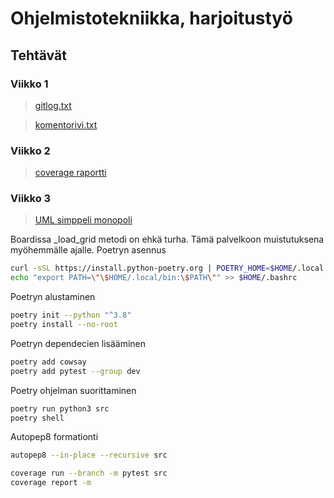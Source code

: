 # Ohjelmistotekniikka, harjoitustyö
## Tehtävät
### Viikko 1
>[gitlog.txt](https://github.com/levitesuo/OhTe/blob/master/laskarit/viikko1/gitlog.txt)

>[komentorivi.txt](https://github.com/levitesuo/OhTe/blob/master/laskarit/viikko1/komentorivi.txt)

### Viikko 2
>[coverage raportti](https://github.com/levitesuo/OhTe/blob/master/laskarit/viikko2/coverage_rep.png)

### Viikko 3
>[UML simppeli monopoli](https://github.com/levitesuo/OhTe/blob/master/laskarit/viikko3/mermaid%20harjottelua/Tehtava_1.md)

Boardissa _load_grid metodi on ehkä turha. Tämä palvelkoon muistutuksena myöhemmälle ajalle. 
Poetryn asennus 
```sh
curl -sSL https://install.python-poetry.org | POETRY_HOME=$HOME/.local python3 -
echo "export PATH=\"\$HOME/.local/bin:\$PATH\"" >> $HOME/.bashrc

```

Poetryn alustaminen
```sh
poetry init --python "^3.8"
poetry install --no-root
```

Poetryn dependecien lisääminen
```sh
poetry add cowsay
poetry add pytest --group dev
```

Poetry ohjelman suorittaminen
```sh
poetry run python3 src
poetry shell
```

Autopep8 formationti 
```sh
autopep8 --in-place --recursive src
```

```sh
coverage run --branch -m pytest src
coverage report -m
```